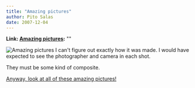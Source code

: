 ```yaml
---
title: "Amazing pictures"
author: Pito Salas
date: 2007-12-04
---
```


**Link: [Amazing pictures](None):** ""

![Amazing
pictures](https://i0.wp.com/2photo.ru/uploads/posts/4268/20071018/alexandre_duretlutz/18_10_2007_0416438001192653208_alexandre_duretlutz.jpg?resize=205%2C154)
I can't figure out exactly how it was made. I would have expected to see the
photographer and camera in each shot.

They must be some kind of composite.

[Anyway, look at all of these amazing
pictures!](<http://artjob.ru/2007/10/18/print:page,1,samye_simpotichnye_miniplanety_alexandre_duretlutz.html>)


